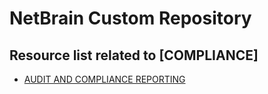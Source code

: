 # NetBrain Custom Repository

## Resource list related to [COMPLIANCE]


* [AUDIT AND COMPLIANCE REPORTING](audit%20and%20compliance%20reporting/)
